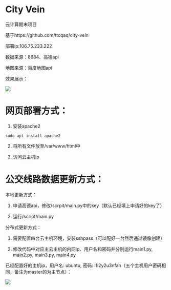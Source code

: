 # City Vein

云计算期末项目

基于https://github.com/ttcqaq/city-vein

部署ip:106.75.233.222

数据来源：8684、高德api

地图来源：百度地图api

效果展示：

![](/10195501416/city-vein/raw/branch/master/README_PIC/pic1.png)

# 网页部署方式：

1. 安装apache2
```
sudo apt install apache2
```

2. 将所有文件放至/var/www/html中

3. 访问云主机ip

# 公交线路数据更新方式：

本地更新方式：

1. 申请高德api，修改/scrpit/main.py中的key（默认已经填上申请好的key了）

2. 运行/script/main.py

分布式更新方式：

1. 需要配置四台云主机环境，安装sshpass（可以配好一台然后通过镜像创建）

2. 修改代码中对应主云主机的内网ip、用户名和密码并分别运行main1.py, main2.py, main3.py, main4.py

已经配置好的主机ip，用户名: ubuntu, 密码: l1i2y2u3nfan（五个主机用户密码相同，备注为master的为主节点）：

![](/10195501416/city-vein/raw/branch/master/README_PIC/pic2.png)